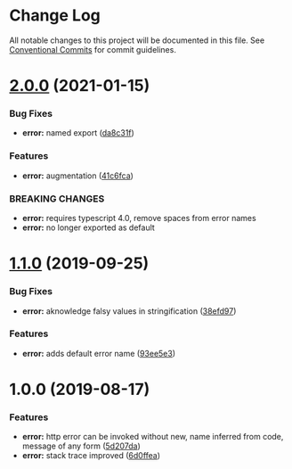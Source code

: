 # Change Log

All notable changes to this project will be documented in this file.
See [Conventional Commits](https://conventionalcommits.org) for commit guidelines.

# [2.0.0](https://github.com/jeremyben/tshttp/compare/@tshttp/error@1.1.0...@tshttp/error@2.0.0) (2021-01-15)


### Bug Fixes

* **error:** named export ([da8c31f](https://github.com/jeremyben/tshttp/commit/da8c31f11ffdc01386378a1727f26234a21aac75))


### Features

* **error:** augmentation ([41c6fca](https://github.com/jeremyben/tshttp/commit/41c6fca3f99295418a628c8fb922586b9ae3e918))


### BREAKING CHANGES

* **error:** requires typescript 4.0, remove spaces from error names
* **error:** no longer exported as default





# [1.1.0](https://github.com/jeremyben/tshttp/compare/@tshttp/error@1.0.0...@tshttp/error@1.1.0) (2019-09-25)


### Bug Fixes

* **error:** aknowledge falsy values in stringification ([38efd97](https://github.com/jeremyben/tshttp/commit/38efd97))


### Features

* **error:** adds default error name ([93ee5e3](https://github.com/jeremyben/tshttp/commit/93ee5e3))





# 1.0.0 (2019-08-17)


### Features

* **error:** http error can be invoked without new, name inferred from code, message of any form ([5d207da](https://github.com/jeremyben/tshttp/commit/5d207da))
* **error:** stack trace improved ([6d0ffea](https://github.com/jeremyben/tshttp/commit/6d0ffea))
